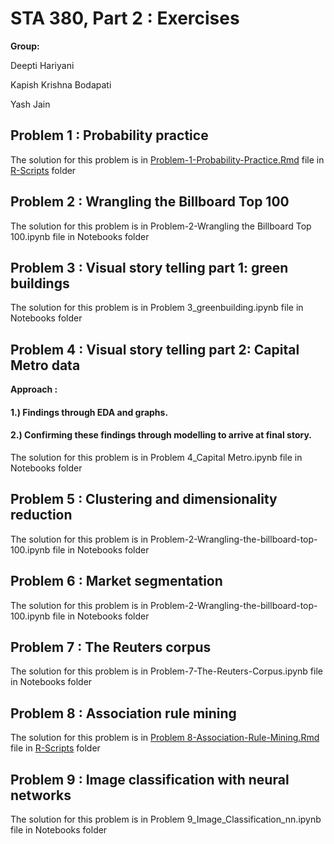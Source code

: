 # STA 380, Part 2 : Exercises

__Group:__

Deepti Hariyani

Kapish Krishna Bodapati

Yash Jain

## Problem 1 : Probability practice
The solution for this problem is in [Problem-1-Probability-Practice.Rmd](https://github.com/DH2024/ML2-Assignments/blob/main/R%20Scripts/Problem-1-Probability-Practice.Rmd/) file in [R-Scripts](https://github.com/DH2024/ML2-Assignments/tree/main/R%20Scripts) folder

## Problem 2 : Wrangling the Billboard Top 100
The solution for this problem is in Problem-2-Wrangling the Billboard Top 100.ipynb file in Notebooks folder

## Problem 3 : Visual story telling part 1: green buildings
The solution for this problem is in Problem 3_greenbuilding.ipynb file in Notebooks folder

## Problem 4 : Visual story telling part 2: Capital Metro data
   **Approach :** 
   #### 1.) Findings through EDA and graphs.
   #### 2.) Confirming these findings through modelling to arrive at final story.
The solution for this problem is in Problem 4_Capital Metro.ipynb file in Notebooks folder

## Problem 5 : Clustering and dimensionality reduction
The solution for this problem is in Problem-2-Wrangling-the-billboard-top-100.ipynb file in Notebooks folder

## Problem 6 : Market segmentation
The solution for this problem is in Problem-2-Wrangling-the-billboard-top-100.ipynb file in Notebooks folder

## Problem 7 : The Reuters corpus
The solution for this problem is in Problem-7-The-Reuters-Corpus.ipynb file in Notebooks folder

## Problem 8 : Association rule mining
The solution for this problem is in [Problem 8-Association-Rule-Mining.Rmd](https://github.com/DH2024/ML2-Assignments/blob/main/R%20Scripts/Problem%208-Association-Rule-Mining.Rmd/) file in [R-Scripts](https://github.com/DH2024/ML2-Assignments/tree/main/R%20Scripts) folder

## Problem 9 : Image classification with neural networks
The solution for this problem is in Problem 9_Image_Classification_nn.ipynb file in Notebooks folder
